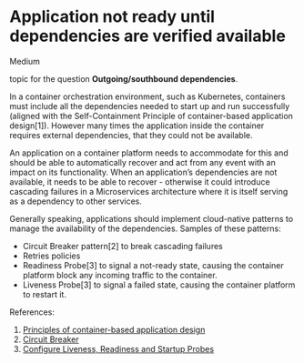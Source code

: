 # Application not ready until dependencies are verified available

<div class="risk-rounded-box medium">Medium</div>

topic for the question **Outgoing/southbound dependencies**.

In a container orchestration environment, such as Kubernetes, containers must include
all the dependencies needed to start up and run successfully (aligned with the 
Self-Containment Principle of container-based application design[1]). However many times the
application inside the container requires external dependencies, that they could
not be available.

An application on a container platform needs to accommodate for this and should be
able to automatically recover and act from any event with an impact on its
functionality. When an application’s dependencies are not available, it needs to be
able to recover - otherwise it could introduce cascading failures in a Microservices
architecture where it is itself serving as a dependency to other services.

Generally speaking, applications should implement cloud-native patterns to manage
the availability of the dependencies. Samples of these patterns:

* Circuit Breaker pattern[2] to break cascading failures
* Retries policies 
* Readiness Probe[3] to signal a not-ready state, causing the container platform block any
incoming traffic to the container.
* Liveness Probe[3] to signal a failed state, causing the container platform to restart it.

References:
1. [Principles of container-based application design](https://www.redhat.com/en/resources/cloud-native-container-design-whitepaper)
2. [Circuit Breaker](https://martinfowler.com/bliki/CircuitBreaker.html)
3. [Configure Liveness, Readiness and Startup Probes](https://kubernetes.io/docs/tasks/configure-pod-container/configure-liveness-readiness-startup-probes/)
